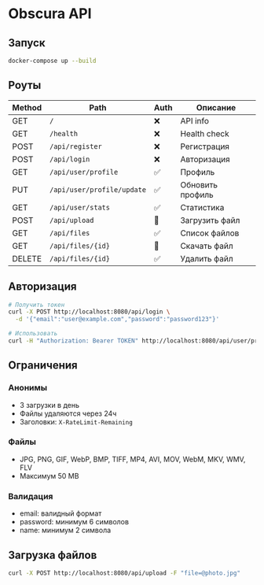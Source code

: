 # Obscura API

## Запуск
```bash
docker-compose up --build
```

## Роуты

| Method | Path | Auth | Описание |
|--------|------|------|----------|
| GET | `/` | ❌ | API info |
| GET | `/health` | ❌ | Health check |
| POST | `/api/register` | ❌ | Регистрация |
| POST | `/api/login` | ❌ | Авторизация |
| GET | `/api/user/profile` | ✅ | Профиль |
| PUT | `/api/user/profile/update` | ✅ | Обновить профиль |
| GET | `/api/user/stats` | ✅ | Статистика |
| POST | `/api/upload` | 🔶 | Загрузить файл |
| GET | `/api/files` | ✅ | Список файлов |
| GET | `/api/files/{id}` | 🔶 | Скачать файл |
| DELETE | `/api/files/{id}` | ✅ | Удалить файл |

## Авторизация
```bash
# Получить токен
curl -X POST http://localhost:8080/api/login \
  -d '{"email":"user@example.com","password":"password123"}'

# Использовать
curl -H "Authorization: Bearer TOKEN" http://localhost:8080/api/user/profile
```

## Ограничения

### Анонимы
- 3 загрузки в день
- Файлы удаляются через 24ч
- Заголовки: `X-RateLimit-Remaining`

### Файлы
- JPG, PNG, GIF, WebP, BMP, TIFF, MP4, AVI, MOV, WebM, MKV, WMV, FLV
- Максимум 50 MB

### Валидация
- email: валидный формат
- password: минимум 6 символов
- name: минимум 2 символа

## Загрузка файлов
```bash
curl -X POST http://localhost:8080/api/upload -F "file=@photo.jpg"
```
